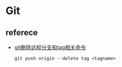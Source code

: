 # Git
## referece
* [git删除远程分支和tag相关命令](https://blog.csdn.net/wulove52/article/details/52357108)
  ```
  git push origin --delete tag <tagname>
  ```